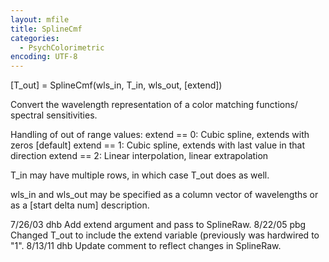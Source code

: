 ```yaml
---
layout: mfile
title: SplineCmf
categories:
  - PsychColorimetric
encoding: UTF-8
---
```


[T\_out] = SplineCmf(wls\_in, T\_in, wls\_out, [extend])

Convert the wavelength representation of a color matching functions/
spectral sensitivities.

Handling of out of range values:
  extend == 0: Cubic spline, extends with zeros [default]
  extend == 1: Cubic spline, extends with last value in that direction
  extend == 2: Linear interpolation, linear extrapolation

T\_in may have multiple rows, in which case T\_out does as well.

wls\_in and wls\_out may be specified as a column vector of
wavelengths or as a [start delta num] description.

7/26/03 dhb  Add extend argument and pass to SplineRaw.
8/22/05 pbg  Changed T\_out to include the extend variable (previously was
             hardwired to "1".
8/13/11 dhb  Update comment to reflect changes in SplineRaw.